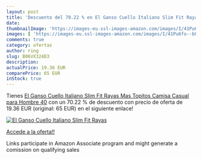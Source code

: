 ```yaml
---
layout: post
title: 'Descuento del 70.22 % en El Ganso Cuello Italiano Slim Fit Rayas '
date: 
thumbnailImage: 'https://images-eu.ssl-images-amazon.com/images/I/41Pu6fo--bL._SL200_.jpg'
images: [ 'https://images-eu.ssl-images-amazon.com/images/I/41Pu6fo--bL._SL200_.jpg' ]
comments: true
category: ofertas
author: ring
slug: B06VX324D3
description:
actualPrice: 19.36 EUR
comparePrice: 65 EUR
inStock: true
---
```


Tienes [El Ganso Cuello Italiano Slim Fit Rayas Mas Topitos  Camisa Casual para Hombre  40](https://www.amazon.es/dp/B06VX324D3/?tag=tolees-21) con un 70.22 % de descuento con precio de oferta de 19.36 EUR (original: 65 EUR) en el siguiente enlace!

[![El Ganso Cuello Italiano Slim Fit Rayas ](https://images-eu.ssl-images-amazon.com/images/I/41Pu6fo--bL._SL200_.jpg)](https://www.amazon.es/dp/B06VX324D3/?tag=tolees-21)

[Accede a la oferta!!](https://www.amazon.es/dp/B06VX324D3/?tag=tolees-21)

Links participate in Amazon Associate program and might generate a comission on qualifying sales


